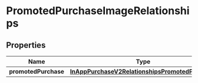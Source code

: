 

# PromotedPurchaseImageRelationships


## Properties

| Name | Type | Description | Notes |
|------------ | ------------- | ------------- | -------------|
|**promotedPurchase** | [**InAppPurchaseV2RelationshipsPromotedPurchase**](InAppPurchaseV2RelationshipsPromotedPurchase.md) |  |  [optional] |



